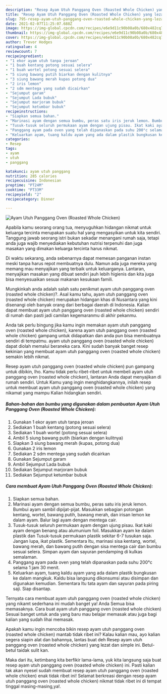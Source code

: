 ```yaml
---
description: "Resep Ayam Utuh Panggang Oven (Roasted Whole Chicken) yang lezat dan Mudah Dibuat"
title: "Resep Ayam Utuh Panggang Oven (Roasted Whole Chicken) yang lezat dan Mudah Dibuat"
slug: 795-resep-ayam-utuh-panggang-oven-roasted-whole-chicken-yang-lezat-dan-mudah-dibuat
date: 2021-02-07T11:25:07.688Z
image: https://img-global.cpcdn.com/recipes/e6e9d11c90b08a0b/680x482cq70/ayam-utuh-panggang-oven-roasted-whole-chicken-foto-resep-utama.jpg
thumbnail: https://img-global.cpcdn.com/recipes/e6e9d11c90b08a0b/680x482cq70/ayam-utuh-panggang-oven-roasted-whole-chicken-foto-resep-utama.jpg
cover: https://img-global.cpcdn.com/recipes/e6e9d11c90b08a0b/680x482cq70/ayam-utuh-panggang-oven-roasted-whole-chicken-foto-resep-utama.jpg
author: Trevor Hodges
ratingvalue: 4
reviewcount: 7
recipeingredient:
- "1 ekor ayam utuh tanpa jeroan"
- "1 buah kentang potong sesuai selera"
- "1 buah wortel potong sesuai selera"
- "5 siung bawang putih biarkan dengan kulitnya"
- "3 siung bawang merah kupas potong dua"
- "2 iris lemon"
- "2 sdm mentega yang sudah dicairkan"
- "Sejumput garam"
- "Sejumput Lada bubuk"
- "Sejumput marjoram bubuk"
- "Sejumput ketumbar bubuk"
recipeinstructions:
- "Siapkan semua bahan."
- "Marinasi ayam dengan semua bumbu, peras satu iris jeruk lemon. Bumbui ayam sambil dipijat-pijat. Masukkan sebagian potongan kentang, wortel, bawang putih, bawang merah, dan irisan lemon ke dalam ayam. Balur lagi ayam dengan mentega cair."
- "Tusuk-tusuk seluruh permukaan ayam dengan ujung pisau. Ikat kaki ayam dengan benang atau alumunium foil. Masukkan ayam ke dalam plastik dan Tusuk-tusuk permukaan plastik sekitar 6-7 tusukan saja. Jangan lupa, ikat plastik. Sementara Itu, marinasi sisa kentang, wortel, bawang merah, dan bawang putih dengan sisa mentega cair dan bumbu sesuai selera. Simpan ayam dan sayuran pendamping di kulkas semalaman."
- "Panggang ayam pada oven yang telah dipanaskan pada suhu 200°c selama 1 jam 30 menit."
- "Keluarkan ayam, tuang kaldu ayam yang ada dalam plastik bungkusan ke dalam mangkuk. Kaldu bisa langsung dikonsumsi atau disimpan dan digunakan kemudian. Sementara Itu tata ayam dan sayuran pada piring saji. Siap disantap."
categories:
- Resep
tags:
- ayam
- utuh
- panggang

katakunci: ayam utuh panggang 
nutrition: 285 calories
recipecuisine: Indonesian
preptime: "PT24M"
cooktime: "PT33M"
recipeyield: "2"
recipecategory: Dinner

---
```



![Ayam Utuh Panggang Oven (Roasted Whole Chicken)](https://img-global.cpcdn.com/recipes/e6e9d11c90b08a0b/680x482cq70/ayam-utuh-panggang-oven-roasted-whole-chicken-foto-resep-utama.jpg)

Apabila kamu seorang orang tua, menyuguhkan hidangan nikmat untuk keluarga tercinta merupakan suatu hal yang mengasyikan untuk kita sendiri. Tanggung jawab seorang istri bukan sekadar menangani rumah saja, tetapi anda juga wajib menyediakan kebutuhan nutrisi terpenuhi dan juga masakan yang dimakan keluarga tercinta harus nikmat.

Di waktu  sekarang, anda sebenarnya dapat memesan panganan instan meski tanpa harus repot membuatnya dulu. Namun ada juga mereka yang memang mau menyajikan yang terbaik untuk keluarganya. Lantaran, menyajikan masakan yang dibuat sendiri jauh lebih higienis dan kita juga bisa menyesuaikan sesuai makanan kesukaan famili. 



Mungkinkah anda adalah salah satu penikmat ayam utuh panggang oven (roasted whole chicken)?. Asal kamu tahu, ayam utuh panggang oven (roasted whole chicken) merupakan hidangan khas di Nusantara yang kini disenangi oleh banyak orang dari berbagai daerah di Indonesia. Kalian dapat membuat ayam utuh panggang oven (roasted whole chicken) sendiri di rumah dan pasti jadi camilan kegemaranmu di akhir pekanmu.

Anda tak perlu bingung jika kamu ingin memakan ayam utuh panggang oven (roasted whole chicken), karena ayam utuh panggang oven (roasted whole chicken) gampang untuk didapatkan dan anda pun bisa membuatnya sendiri di tempatmu. ayam utuh panggang oven (roasted whole chicken) dapat diolah memalui beraneka cara. Kini sudah banyak banget resep kekinian yang membuat ayam utuh panggang oven (roasted whole chicken) semakin lebih nikmat.

Resep ayam utuh panggang oven (roasted whole chicken) pun gampang untuk dibikin, lho. Kamu tidak perlu ribet-ribet untuk membeli ayam utuh panggang oven (roasted whole chicken), lantaran Anda dapat menyajikan di rumah sendiri. Untuk Kamu yang ingin menghidangkannya, inilah resep untuk membuat ayam utuh panggang oven (roasted whole chicken) yang nikamat yang mampu Kalian hidangkan sendiri.

<!--inarticleads1-->

##### Bahan-bahan dan bumbu yang digunakan dalam pembuatan Ayam Utuh Panggang Oven (Roasted Whole Chicken):

1. Gunakan 1 ekor ayam utuh tanpa jeroan
1. Sediakan 1 buah kentang (potong sesuai selera)
1. Sediakan 1 buah wortel (potong sesuai selera)
1. Ambil 5 siung bawang putih (biarkan dengan kulitnya)
1. Siapkan 3 siung bawang merah (kupas, potong dua)
1. Gunakan 2 iris lemon
1. Sediakan 2 sdm mentega yang sudah dicairkan
1. Gunakan Sejumput garam
1. Ambil Sejumput Lada bubuk
1. Sediakan Sejumput marjoram bubuk
1. Sediakan Sejumput ketumbar bubuk




<!--inarticleads2-->

##### Cara membuat Ayam Utuh Panggang Oven (Roasted Whole Chicken):

1. Siapkan semua bahan.
1. Marinasi ayam dengan semua bumbu, peras satu iris jeruk lemon. Bumbui ayam sambil dipijat-pijat. Masukkan sebagian potongan kentang, wortel, bawang putih, bawang merah, dan irisan lemon ke dalam ayam. Balur lagi ayam dengan mentega cair.
1. Tusuk-tusuk seluruh permukaan ayam dengan ujung pisau. Ikat kaki ayam dengan benang atau alumunium foil. Masukkan ayam ke dalam plastik dan Tusuk-tusuk permukaan plastik sekitar 6-7 tusukan saja. Jangan lupa, ikat plastik. Sementara Itu, marinasi sisa kentang, wortel, bawang merah, dan bawang putih dengan sisa mentega cair dan bumbu sesuai selera. Simpan ayam dan sayuran pendamping di kulkas semalaman.
1. Panggang ayam pada oven yang telah dipanaskan pada suhu 200°c selama 1 jam 30 menit.
1. Keluarkan ayam, tuang kaldu ayam yang ada dalam plastik bungkusan ke dalam mangkuk. Kaldu bisa langsung dikonsumsi atau disimpan dan digunakan kemudian. Sementara Itu tata ayam dan sayuran pada piring saji. Siap disantap.




Ternyata cara membuat ayam utuh panggang oven (roasted whole chicken) yang nikamt sederhana ini mudah banget ya! Anda Semua bisa memasaknya. Cara buat ayam utuh panggang oven (roasted whole chicken) Sesuai banget untuk anda yang baru mau belajar memasak atau juga bagi kalian yang sudah lihai memasak.

Apakah kamu ingin mencoba bikin resep ayam utuh panggang oven (roasted whole chicken) mantab tidak ribet ini? Kalau kalian mau, ayo kalian segera siapin alat dan bahannya, lantas buat deh Resep ayam utuh panggang oven (roasted whole chicken) yang lezat dan simple ini. Betul-betul taidak sulit kan. 

Maka dari itu, ketimbang kita berfikir lama-lama, yuk kita langsung saja buat resep ayam utuh panggang oven (roasted whole chicken) ini. Pasti kalian tak akan nyesel sudah membuat resep ayam utuh panggang oven (roasted whole chicken) enak tidak ribet ini! Selamat berkreasi dengan resep ayam utuh panggang oven (roasted whole chicken) nikmat tidak ribet ini di tempat tinggal masing-masing,ya!.

